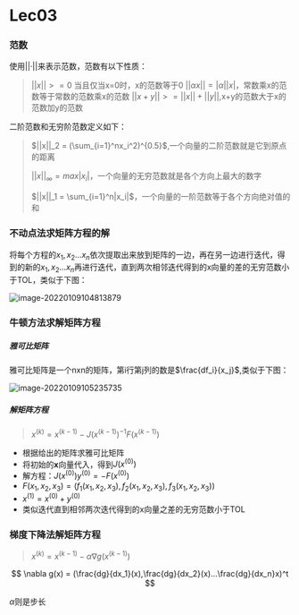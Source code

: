 # Lec03

### 范数

使用||·||来表示范数，范数有以下性质：

 > $||x|| >= 0$
 > 当且仅当x=0时，x的范数等于0
 > $||\alpha x|| = |\alpha||x|$，常数乘x的范数等于常数的范数乘x的范数
 > $||x+y|| >= ||x||+||y||$,x+y的范数大于x的范数加y的范数

二阶范数和无穷阶范数定义如下：

>$||x||_2 = (\sum_{i=1}^nx_i^2)^{0.5}$,一个向量的二阶范数就是它到原点的距离
>
>$||x||_∞ = max|x_i|$，一个向量的无穷范数就是各个方向上最大的数字
>
>$||x||_1 = \sum_{i=1}^n|x_i|$，一个向量的一阶范数等于各个方向绝对值的和

### 不动点法求矩阵方程的解

将每个方程的$x_1,x_2...x_n$依次提取出来放到矩阵的一边，再在另一边进行迭代，得到的新的$x_1,x_2...x_n$再进行迭代，直到两次相邻迭代得到的x向量的差的无穷范数小于TOL，类似于下图：

![image-20220109104813879](C:\Users\dell\AppData\Roaming\Typora\typora-user-images\image-20220109104813879.png)

### 牛顿方法求解矩阵方程

##### 雅可比矩阵

雅可比矩阵是一个nxn的矩阵，第i行第j列的数是$\frac{df_i}{x_j}$,类似于下图：

![image-20220109105235735](C:\Users\dell\AppData\Roaming\Typora\typora-user-images\image-20220109105235735.png)

##### 解矩阵方程

> $x^{(k)} = x^{(k-1)}-J(x^{(k-1)})^{-1}F(x^{(k-1)})$

- 根据给出的矩阵求雅可比矩阵
- 将初始的**x**向量代入，得到$J(x^{(0)})$
- 解方程：$J(x^{(0)})y^{(0)} = -F(x^{(0)})$
- $F(x_1,x_2,x_3) = (f_1(x_1,x_2,x_3),f_2(x_1,x_2,x_3),f_3(x_1,x_2,x_3))$
- $x^{(1)} = x^{(0)}+y^{(0)}$
- 类似迭代直到相邻两次迭代得到的x向量之差的无穷范数小于TOL

### 梯度下降法解矩阵方程

> $x^{(k)} = x^{(k-1)}-\alpha \nabla g(x^{(k-1)})$

$$
\nabla g(x) = (\frac{dg}{dx_1}(x),\frac{dg}{dx_2}(x)...\frac{dg}{dx_n}x)^t
$$

$\alpha$则是步长



